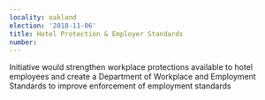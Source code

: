 ```yaml
---
locality: oakland
election: '2018-11-06'
title: Hotel Protection & Employer Standards
number: 
---
```

Initiative would strengthen workplace protections available to hotel employees and create a Department of Workplace and Employment Standards to improve enforcement of employment standards
